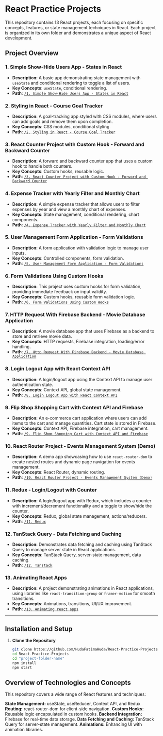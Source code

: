 # React Practice Projects

This repository contains 13 React projects, each focusing on specific concepts, features, or state management techniques in React. Each project is organized in its own folder and demonstrates a unique aspect of React development.

## Project Overview

### 1. **Simple Show-Hide Users App - States in React**
   - **Description**: A basic app demonstrating state management with `useState` and conditional rendering to toggle a list of users.
   - **Key Concepts**: `useState`, conditional rendering.
   - **Path**: [`/1. Simple Show-Hide Users App - States in React`](./1.%20Simple%20Show-Hide%20Users%20App%20-%20States%20in%20React)

### 2. **Styling in React - Course Goal Tracker**
   - **Description**: A goal-tracking app styled with CSS modules, where users can add goals and remove them upon completion.
   - **Key Concepts**: CSS modules, conditional styling.
   - **Path**: [`/2. Styling in React - Course Goal Tracker`](./2.%20Styling%20in%20React%20-%20Course%20Goal%20Tracker)

### 3. **React Counter Project with Custom Hook - Forward and Backward Counter**
   - **Description**: A forward and backward counter app that uses a custom hook to handle both counters.
   - **Key Concepts**: Custom hooks, reusable logic.
   - **Path**: [`/3. React Counter Project with Custom Hook - Forward and Backward Counter`](./3.%20React%20Counter%20Project%20with%20Custom%20Hook%20-%20Forward%20and%20Backward%20Counter)

### 4. **Expense Tracker with Yearly Filter and Monthly Chart**
   - **Description**: A simple expense tracker that allows users to filter expenses by year and view a monthly chart of expenses.
   - **Key Concepts**: State management, conditional rendering, chart components.
   - **Path**: [`/4. Expense Tracker with Yearly Filter and Monthly Chart`](./4.%20Expense%20Tracker%20with%20Yearly%20Filter%20and%20Monthly%20Chart)

### 5. **User Management Form Application - Form Validations**
   - **Description**: A form application with validation logic to manage user inputs.
   - **Key Concepts**: Controlled components, form validation.
   - **Path**: [`/5. User Management Form Application - Form Validations`](./5.%20User%20Management%20Form%20Application%20-%20Form%20Validations)

### 6. **Form Validations Using Custom Hooks**
   - **Description**: This project uses custom hooks for form validation, providing immediate feedback on input validity.
   - **Key Concepts**: Custom hooks, reusable form validation logic.
   - **Path**: [`/6. Form Validations Using Custom Hooks`](./6.%20Form%20Validations%20Using%20Custom%20Hooks)

### 7. **HTTP Request With Firebase Backend - Movie Database Application**
   - **Description**: A movie database app that uses Firebase as a backend to store and retrieve movie data.
   - **Key Concepts**: HTTP requests, Firebase integration, loading/error handling.
   - **Path**: [`/7. Http Request With Firebase Backend - Movie Database Application`](./7.%20Http%20Request%20With%20Firebase%20Backend%20-%20Movie%20Database%20Application)

### 8. **Login Logout App with React Context API**
   - **Description**: A login/logout app using the Context API to manage user authentication state.
   - **Key Concepts**: Context API, global state management.
   - **Path**: [`/8. Login Logout App with React Context API`](./8.%20Login%20Logout%20App%20with%20React%20Context%20API)

### 9. **Flip Shop Shopping Cart with Context API and Firebase**
   - **Description**: An e-commerce cart application where users can add items to the cart and manage quantities. Cart state is stored in Firebase.
   - **Key Concepts**: Context API, Firebase integration, cart management.
   - **Path**: [`/9. Flip Shop Shopping Cart with Context API and Firebase`](./9.%20Flip%20Shop%20Shopping%20Cart%20with%20Context%20API%20and%20Firebase)

### 10. **React Router Project - Events Management System (Demo)**
   - **Description**: A demo app showcasing how to use `react-router-dom` to create nested routes and dynamic page navigation for events management.
   - **Key Concepts**: React Router, dynamic routing.
   - **Path**: [`/10. React Router Project - Events Management System (Demo)`](./10.%20React%20Router%20Project%20-%20Events%20Management%20System%20(Demo))

### 11. **Redux - Login/Logout with Counter**
   - **Description**: A login/logout app with Redux, which includes a counter with increment/decrement functionality and a toggle to show/hide the counter.
   - **Key Concepts**: Redux, global state management, actions/reducers.
   - **Path**: [`/11. Redux`](./11.%20Redux)

### 12. **TanStack Query - Data Fetching and Caching** 
   - **Description**: Demonstrates data fetching and caching using TanStack Query to manage server state in React applications.
   - **Key Concepts**: TanStack Query, server-state management, data caching.
   - **Path**: [`/12. Tanstack`](./12.%20Tanstack)

### 13. **Animating React Apps**
   - **Description**: A project demonstrating animations in React applications, using libraries like `react-transition-group` or `framer-motion` for smooth transitions.
   - **Key Concepts**: Animations, transitions, UI/UX improvement.
   - **Path**: [`/13. Animating react apps`](./13.%20Animating%20react%20apps)

---

## Installation and Setup

1. **Clone the Repository**
   ```bash
   git clone https://github.com/HudaFatimaHuda/React-Practice-Projects.git
   cd React-Practice-Projects
   cd "project-folder-name"
   npm install
   npm start

## Overview of Technologies and Concepts
This repository covers a wide range of React features and techniques:

**State Management:** useState, useReducer, Context API, and Redux.
**Routing:** react-router-dom for client-side navigation.
**Custom Hooks:** Reusable logic encapsulated in custom hooks.
**Backend Integration:** Firebase for real-time data storage.
**Data Fetching and Caching:** TanStack Query for server-state management.
**Animations:** Enhancing UI with animation libraries.
